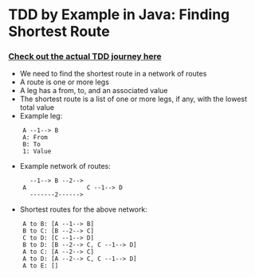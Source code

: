 # TDD by Example in Java: Finding Shortest Route

### [Check out the actual TDD journey here](https://youtu.be/kPgQzLU2uG0) ###

- We need to find the shortest route in a network of routes
- A route is one or more legs
- A leg has a from, to, and an associated value
- The shortest route is a list of one or more legs, if any, with the lowest total value
- Example leg:
```
    A --1--> B
    A: From
    B: To
    1: Value
```

- Example network of routes:
```
      --1--> B --2--> 
    A                 C --1--> D
      -------2------>
```

- Shortest routes for the above network:
```
    A to B: [A --1--> B]
    B to C: [B --2--> C]
    C to D: [C --1--> D]
    B to D: [B --2--> C, C --1--> D]
    A to C: [A --2--> C]
    A to D: [A --2--> C, C --1--> D]
    A to E: []
```
	